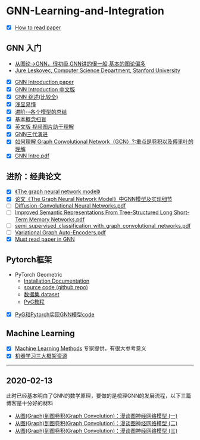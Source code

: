 # GNN-Learning-and-Integration

- [x] [How to read paper](https://github.com/Billy1900/GNN-Learning-and-Integration/blob/master/How%20to%20Read%20a%20Paper.pdf)

## GNN 入门
- [从图论->GNN，很初级,GNN讲的很一般,基本的图论偏多](https://www.bilibili.com/video/av62661713/?spm_id_from=333.788.videocard.3)
- [Jure Leskovec, Computer Science Department, Stanford University](https://www.bilibili.com/video/av51673220/?spm_id_from=333.788.videocard.1)
- [x] [GNN Introduction paper](https://github.com/Billy1900/GNN-Learning-and-Integration/blob/master/Graph%20Neural%20Networks-A%20Review%20of%20Methods%20and%20Applications.pdf)
- [x] [GNN Introduction 中文版](https://github.com/Billy1900/GNN-Learning-and-Integration/blob/master/GNN_Review1.1.pdf)
- [x] [GNN 综述(比较全)](https://zhuanlan.zhihu.com/p/76001080)
- [x] [浅显易懂](https://zhuanlan.zhihu.com/p/38612863)
- [x] [进阶--各个模型的总结](https://zhuanlan.zhihu.com/p/65539782)
- [x] [基本概念扫盲](https://zhuanlan.zhihu.com/p/54505069)
- [x] [英文版 视频图片助于理解](http://tkipf.github.io/graph-convolutional-networks/)
- [x] [GNN三代演进](http://xtf615.com/2019/02/24/gcn/)
- [x] [如何理解 Graph Convolutional Network（GCN）?:重点是卷积以及傅里叶的理解](https://www.zhihu.com/question/54504471/answer/332657604)
- [x] [GNN Intro.pdf](https://github.com/Billy1900/GNN-Learning-and-Integration/blob/master/gnn%20Intro.pdf)

## 进阶：经典论文

  - [x] [《The graph neural network model》](https://github.com/Billy1900/GNN-Learning-and-Integration/blob/master/The%20graph%20neural%20network%20model.pdf)
  - [x] [论文《The Graph Neural Network Model》中GNN模型及实现细节](https://github.com/Billy1900/GNN-Learning-and-Integration/blob/master/%E8%AE%BA%E6%96%87%E3%80%8AThe%20Graph%20Neural%20Network%20Model%E3%80%8B%E4%B8%ADGNN%E6%A8%A1%E5%9E%8B%E5%8F%8A%E5%AE%9E%E7%8E%B0%E7%BB%86%E8%8A%82.pdf)
  - [ ] [Diffusion-Convolutional Neural Networks.pdf](https://github.com/Billy1900/GNN-Learning-and-Integration/blob/master/Diffusion-Convolutional%20Neural%20Networks.pdf)
  - [ ] [Improved Semantic Representations From Tree-Structured Long Short-Term Memory Networks.pdf](https://github.com/Billy1900/GNN-Learning-and-Integration/blob/master/Improved%20Semantic%20Representations%20From%20Tree-Structured%20Long%20Short-Term%20Memory%20Networks.pdf)
  - [ ] [semi_supervised_classification_with_graph_convolutional_networks.pdf](https://github.com/Billy1900/GNN-Learning-and-Integration/blob/master/semi_supervised_classification_with_graph_convolutional_networks.pdf)
  - [ ] [Variational Graph Auto-Encoders.pdf](https://github.com/Billy1900/GNN-Learning-and-Integration/blob/master/Variational%20Graph%20Auto-Encoders.pdf)
- [x] [Must read paper in GNN](https://github.com/Billy1900/GNN-Learning-and-Integration/blob/master/Must_read_paper_GNN.md)

## Pytorch框架
- PyTorch Geometric
  - [Installation Documentation](https://pytorch-geometric.readthedocs.io/en/latest/notes/installation.html)
  - [source code (github repo)](https://github.com/rusty1s/pytorch_geometric)
  - [数据集 dataset](https://linqs.soe.ucsc.edu/data)
  - [PyG教程](https://github.com/Billy1900/GNN-Learning-and-Integration/blob/master/Hands-on-Graph-Neural-Networks-with-PyTorch-PyTorch-Geometric1.pdf)
- [x] [PyG和Pytorch实现GNN模型code](https://github.com/Billy1900/GNN-Learning-and-Integration/blob/master/PyG%E5%92%8CPytorch%E5%AE%9E%E7%8E%B0GNN%E6%A8%A1%E5%9E%8B.zip)

## Machine Learning
- [x] [Machine Learning Methods](https://github.com/Billy1900/GNN-Learning-and-Integration/blob/master/new-in-ml-2019.pdf)
专家提供，有很大参考意义
- [x] [机器学习三大框架资源](https://github.com/Billy1900/GNN-Learning-and-Integration/blob/master/%E6%9C%BA%E5%99%A8%E5%AD%A6%E4%B9%A0%E4%B8%89%E5%A4%A7%E6%A1%86%E6%9E%B6%E5%AD%A6%E4%B9%A0.md)

-------------------------------------------------------------------------------------------------------------------------------------

## 2020-02-13
此时已经基本明白了GNN的数学原理，要做的是梳理GNN的发展流程，以下三篇博客是十分好的材料
- [从图(Graph)到图卷积(Graph Convolution)：漫谈图神经网络模型 (一)](https://www.cnblogs.com/SivilTaram/p/graph_neural_network_1.html)
- [从图(Graph)到图卷积(Graph Convolution)：漫谈图神经网络模型 (二)](https://www.cnblogs.com/SivilTaram/p/graph_neural_network_2.html)
- [从图(Graph)到图卷积(Graph Convolution)：漫谈图神经网络模型 (三)](https://www.cnblogs.com/SivilTaram/p/graph_neural_network_3.html)
